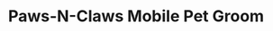 ---
title: "Paws-N-Claws Mobile Pet Groom"
url: /onalaska/paws-n-claws-mobile-pet-groom/
shop: pet grooming
---